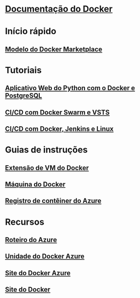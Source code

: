 # [Documentação do Docker](index.md)
# Início rápido
## [Modelo do Docker Marketplace](https://azuremarketplace.microsoft.com/en-us/marketplace/apps/CanonicalandMSOpenTech.DockerOnUbuntuServer1404LTS)
# Tutoriais
## [Aplicativo Web do Python com o Docker e PostgreSQL](/azure/app-service-web/app-service-web-tutorial-docker-python-postgresql-app)
## [CI/CD com Docker Swarm e VSTS](/azure/container-service/container-service-docker-swarm-mode-setup-ci-cd-acs-engine)
## [CI/CD com Docker, Jenkins e Linux](/azure/virtual-machines/linux/tutorial-jenkins-github-docker-cicd)
# Guias de instruções
## [Extensão de VM do Docker](/azure/virtual-machines/linux/dockerextension)
## [Máquina do Docker](/azure/virtual-machines/linux/docker-machine)
## [Registro de contêiner do Azure](/azure/container-registry/container-registry-get-started-portal)
# Recursos
## [Roteiro do Azure](https://azure.microsoft.com/roadmap/)
## [Unidade do Docker Azure](https://docs.docker.com/machine/drivers/azure/)
## [Site do Docker Azure](https://www.docker.com/docker-azure)
## [Site do Docker](https://docker.com)
